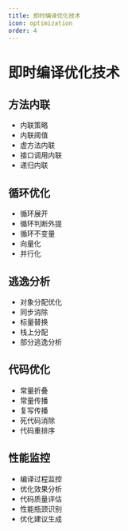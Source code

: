 ```yaml
---
title: 即时编译优化技术
icon: optimization
order: 4
---
```


# 即时编译优化技术

## 方法内联
- 内联策略
- 内联阈值
- 虚方法内联
- 接口调用内联
- 递归内联

## 循环优化
- 循环展开
- 循环判断外提
- 循环不变量
- 向量化
- 并行化

## 逃逸分析
- 对象分配优化
- 同步消除
- 标量替换
- 栈上分配
- 部分逃逸分析

## 代码优化
- 常量折叠
- 常量传播
- 复写传播
- 死代码消除
- 代码重排序

## 性能监控
- 编译过程监控
- 优化效果分析
- 代码质量评估
- 性能瓶颈识别
- 优化建议生成
